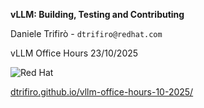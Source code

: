 <!-- .slide: data-background="#FFFFFF" -->

**vLLM: Building, Testing and Contributing**

Daniele Trifirò <!-- .element: style="font-size: 0.7em" --> - `dtrifiro@redhat.com` <!-- .element: style="font-size: 0.7em" -->

vLLM Office Hours 23/10/2025

![Red Hat](static/red-hat-logo.png) <!-- .element: style="height: 0.95em" -->

<!-- .element: style="display: block; height: 7em" -->

[dtrifiro.github.io/vllm-office-hours-10-2025/ <br>](https://dtrifiro.github.io/vllm-office-hours-10-2025/)

